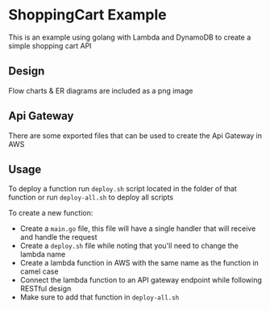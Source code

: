 # ShoppingCart Example

This is an example using golang with Lambda and DynamoDB to create a simple shopping cart API

## Design
Flow charts & ER diagrams are included as a png image

## Api Gateway
There are some exported files that can be used to create the Api Gateway in AWS

## Usage
To deploy a function run `deploy.sh` script located in the folder of that function or run `deploy-all.sh` to deploy all scripts

To create a new function:
- Create a `main.go` file, this file will have a single handler that will receive and handle the request 
- Create a `deploy.sh` file while noting that you'll need to change the lambda name
- Create a lambda function in AWS with the same name as the function in camel case
- Connect the lambda function to an API gateway endpoint while following RESTful design
- Make sure to add that function in `deploy-all.sh`